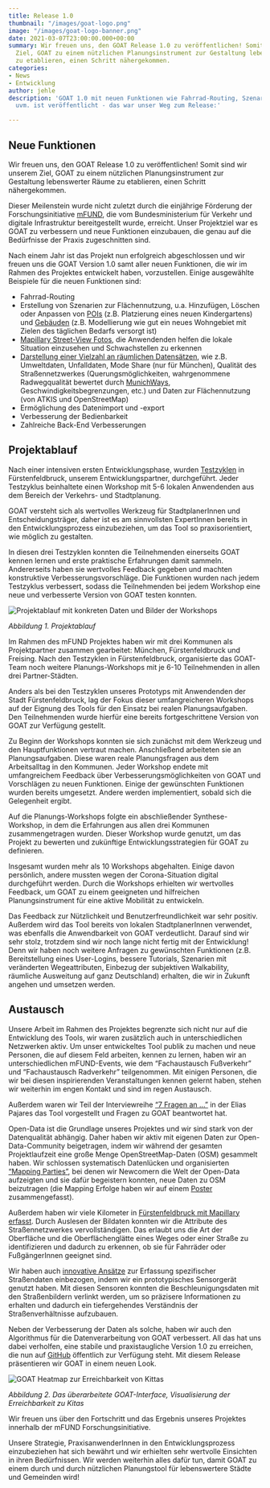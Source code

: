```yaml
---
title: Release 1.0
thumbnail: "/images/goat-logo.png"
image: "/images/goat-logo-banner.png"
date: 2021-03-07T23:00:00.000+00:00
summary: Wir freuen uns, den GOAT Release 1.0 zu veröffentlichen! Somit sind wir unserem
  Ziel, GOAT zu einem nützlichen Planungsinstrument zur Gestaltung lebenswerter Räume
  zu etablieren, einen Schritt nähergekommen.
categories:
- News
- Entwicklung
author: jehle
description: 'GOAT 1.0 mit neuen Funktionen wie Fahrrad-Routing, Szenario-Erstellung
  uvm. ist veröffentlicht - das war unser Weg zum Release:'

---
```

## Neue Funktionen

Wir freuen uns, den GOAT Release 1.0 zu veröffentlichen! Somit sind wir unserem Ziel, GOAT zu einem nützlichen Planungsinstrument zur Gestaltung lebenswerter Räume zu etablieren, einen Schritt nähergekommen.

Dieser Meilenstein wurde nicht zuletzt durch die einjährige Förderung der Forschungsinitiative [mFUND](https://www.bmvi.de/SharedDocs/DE/Artikel/DG/mfund-projekte/GOAT.html), die vom Bundesministerium für Verkehr und digitale Infrastruktur bereitgestellt wurde, erreicht. Unser Projektziel war es GOAT zu verbessern und neue Funktionen einzubauen, die genau auf die Bedürfnisse der Praxis zugeschnitten sind.

Nach einem Jahr ist das Projekt nun erfolgreich abgeschlossen und wir freuen uns die GOAT Version 1.0 samt aller neuen Funktionen, die wir im Rahmen des Projektes entwickelt haben, vorzustellen. Einige ausgewählte Beispiele für die neuen Funktionen sind:

* Fahrrad-Routing
* Erstellung von Szenarien zur Flächennutzung, u.a. Hinzufügen, Löschen oder Anpassen von [POIs](../../tutorials/scenario-location/) (z.B. Platzierung eines neuen Kindergartens) und [Gebäuden](../../tutorials/scenario-buildings/) (z.B. Modellierung wie gut ein neues Wohngebiet mit Zielen des täglichen Bedarfs versorgt ist)
* [Mapillary Street-View Fotos](https://vimeo.com/411741106), die Anwendenden helfen die lokale Situation einzusehen und Schwachstellen zu erkennen
* [Darstellung einer Vielzahl an räumlichen Datensätzen](https://vimeo.com/422451126), wie z.B. Umweltdaten, Unfalldaten, Mode Share (nur für München), Qualität des Straßennetzwerkes (Querungsmöglichkeiten, wahrgenommene Radwegqualität bewertet durch [MunichWays](https://www.munichways.com/), Geschwindigkeitsbegrenzungen, etc.) und Daten zur Flächennutzung (von ATKIS und OpenStreetMap)
* Ermöglichung des Datenimport und -export
* Verbesserung der Bedienbarkeit
* Zahlreiche Back-End Verbesserungen

## Projektablauf

Nach einer intensiven ersten Entwicklungsphase, wurden [Testzyklen](https://www.open-accessibility.org/de/testcycles/) in Fürstenfeldbruck, unserem Entwicklungspartner, durchgeführt. Jeder Testzyklus beinhaltete einen Workshop mit 5-6 lokalen Anwendenden aus dem Bereich der Verkehrs- und Stadtplanung.

GOAT versteht sich als wertvolles Werkzeug für StadtplanerInnen und Entscheidungsträger, daher ist es am sinnvollsten ExpertInnen bereits in den Entwicklungsprozess einzubeziehen, um das Tool so praxisorientiert, wie möglich zu gestalten.

In diesen drei Testzyklen konnten die Teilnehmenden einerseits GOAT kennen lernen und erste praktische Erfahrungen damit sammeln. Andererseits haben sie wertvolles Feedback gegeben und machten konstruktive Verbesserungsvorschläge. Die Funktionen wurden nach jedem Testzyklus verbessert, sodass die Teilnehmenden bei jedem Workshop eine neue und verbesserte Version von GOAT testen konnten.

![Projektablauf mit konkreten Daten und Bilder der Workshops](/images/timeline.png "Zeitlicher Ablauf")

_Abbildung 1. Projektablauf_

Im Rahmen des mFUND Projektes haben wir mit drei Kommunen als Projektpartner zusammen gearbeitet: München, Fürstenfeldbruck und Freising. Nach den Testzyklen in Fürstenfeldbruck, organisierte das GOAT-Team noch weitere Planungs-Workshops mit je 6-10 Teilnehmenden in allen drei Partner-Städten.

Anders als bei den Testzyklen unseres Prototyps mit Anwendenden der Stadt Fürstenfeldbruck, lag der Fokus dieser umfangreicheren Workshops auf der Eignung des Tools für den Einsatz bei realen Planungsaufgaben. Den Teilnehmenden wurde hierfür eine bereits fortgeschrittene Version von GOAT zur Verfügung gestellt.

Zu Beginn der Workshops konnten sie sich zunächst mit dem Werkzeug und den Hauptfunktionen vertraut machen. Anschließend arbeiteten sie an Planungsaufgaben. Diese waren reale Planungsfragen aus dem Arbeitsalltag in den Kommunen. Jeder Workshop endete mit umfangreichem Feedback über Verbesserungsmöglichkeiten von GOAT und Vorschlägen zu neuen Funktionen.
Einige der gewünschten Funktionen wurden bereits umgesetzt. Andere werden implementiert, sobald sich die Gelegenheit ergibt.

Auf die Planungs-Workshops folgte ein abschließender Synthese-Workshop, in dem die Erfahrungen aus allen drei Kommunen zusammengetragen wurden. Dieser Workshop wurde genutzt, um das Projekt zu bewerten und zukünftige Entwicklungsstrategien für GOAT zu definieren.

Insgesamt wurden mehr als 10 Workshops abgehalten. Einige davon persönlich, andere mussten wegen der Corona-Situation digital durchgeführt werden. Durch die Workshops erhielten wir wertvolles Feedback, um GOAT zu einem geeigneten und hilfreichen Planungsinstrument für eine aktive Mobilität zu entwickeln.

Das Feedback zur Nützlichkeit und Benutzerfreundlichkeit war sehr positiv. Außerdem wird das Tool bereits von lokalen StadtplanerInnen verwendet, was ebenfalls die Anwendbarkeit von GOAT verdeutlicht. Darauf sind wir sehr stolz, trotzdem sind wir noch lange nicht fertig mit der Entwicklung!
Denn wir haben noch weitere Anfragen zu gewünschten Funktionen (z.B. Bereitstellung eines User-Logins, bessere Tutorials, Szenarien mit veränderten Wegeattributen, Einbezug der subjektiven Walkability, räumliche Ausweitung auf ganz Deutschland) erhalten, die wir in Zukunft angehen und umsetzen werden.

## Austausch

Unsere Arbeit im Rahmen des Projektes begrenzte sich nicht nur auf die Entwicklung des Tools, wir waren zusätzlich auch in unterschiedlichen Netzwerken aktiv. Um unser entwickeltes Tool publik zu machen und neue Personen, die auf diesem Feld arbeiten, kennen zu lernen, haben wir an unterschiedlichen mFUND-Events, wie dem “Fachaustausch Fußverkehr” und “Fachaustausch Radverkehr” teilgenommen. Mit einigen Personen, die wir bei diesen inspirierenden Veranstaltungen kennen gelernt haben, stehen wir weiterhin im engen Kontakt und sind im regen Austausch.

Außerdem waren wir Teil der Interviewreihe [“7 Fragen an …”](https://www.wik.org/fileadmin/mFUND_VF/mFUND_WIK_7_Fragen_an_GOAT.pdf) in der Elias Pajares das Tool vorgestellt und Fragen zu GOAT beantwortet hat.

Open-Data ist die Grundlage unseres Projektes und wir sind stark von der Datenqualität abhängig. Daher haben wir aktiv mit eigenen Daten zur Open-Data-Community beigetragen, indem wir während der gesamten Projektlaufzeit eine große Menge OpenStreetMap-Daten (OSM) gesammelt haben.
Wir schlossen systematisch Datenlücken und organisierten [“Mapping Parties”](https://www.open-accessibility.org/mapping-parties/), bei denen wir Newcomern die Welt der Open-Data aufzeigten und sie dafür begeistern konnten, neue Daten zu OSM beizutragen (die Mapping Erfolge haben wir auf einem [Poster](https://wiki.openstreetmap.org/wiki/File:GOAT_Poster_StoM.pdf) zusammengefasst).

Außerdem haben wir viele Kilometer in [Fürstenfeldbruck mit Mapillary erfasst](https://www.open-accessibility.org/de/mapillary/). Durch Auslesen der Bildaten konnten wir die Attribute des Straßennetzwerkes vervollständigen. Das erlaubt uns die Art der Oberfläche und die Oberflächenglätte eines Weges oder einer Straße zu identifizieren und dadurch zu erkennen, ob sie für Fahrräder oder FußgängerInnen geeignet sind.

Wir haben auch [innovative Ansätze](../2020-11-15-sensor-freiberg) zur Erfassung spezifischer Straßendaten einbezogen, indem wir ein prototypisches Sensorgerät genutzt haben. Mit diesen Sensoren konnten die Beschleunigungsdaten mit den Straßenbildern verlinkt werden, um so präzisere Informationen zu erhalten und dadurch ein tiefergehendes Verständnis der Straßenverhältnisse aufzubauen.

Neben der Verbesserung der Daten als solche, haben wir auch den Algorithmus für die Datenverarbeitung von GOAT verbessert. All das hat uns dabei verholfen, eine stabile und praxistaugliche Version 1.0 zu erreichen, die nun auf [GitHub](https://github.com/goat-community/goat) öffentlich zur Verfügung steht. Mit diesem Release präsentieren wir GOAT in einem neuen Look.

![GOAT Heatmap zur Erreichbarkeit von Kittas](/images/screenshot.PNG "Neue GOAT-Interface")

_Abbildung 2. Das überarbeitete GOAT-Interface, Visualisierung der Erreichbarkeit zu Kitas_

Wir freuen uns über den Fortschritt und das Ergebnis unseres Projektes innerhalb der mFUND Forschungsinitiative.

Unsere Strategie, PraxisanwenderInnen in den Entwicklungsprozess einzubeziehen hat sich bewährt und wir erhielten sehr wertvolle Einsichten in ihren Bedürfnissen. Wir werden weiterhin alles dafür tun, damit GOAT zu einem durch und durch nützlichen Planungstool für lebenswertere Städte und Gemeinden wird!
